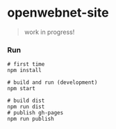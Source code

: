 # openwebnet-site

> work in progress!

### Run
```
# first time
npm install

# build and run (development)
npm start

# build dist
npm run dist
# publish gh-pages
npm run publish
```
